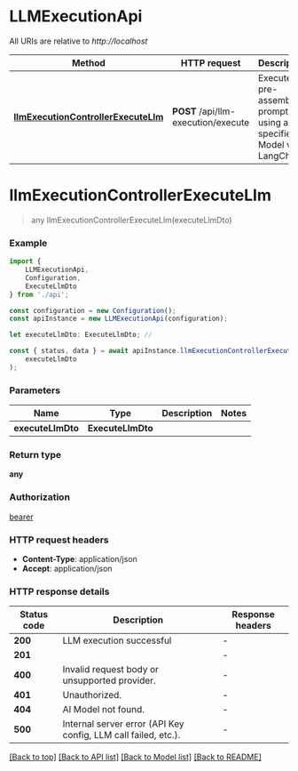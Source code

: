 # LLMExecutionApi

All URIs are relative to *http://localhost*

|Method | HTTP request | Description|
|------------- | ------------- | -------------|
|[**llmExecutionControllerExecuteLlm**](#llmexecutioncontrollerexecutellm) | **POST** /api/llm-execution/execute | Executes a pre-assembled prompt using a specified AI Model via LangChain|

# **llmExecutionControllerExecuteLlm**
> any llmExecutionControllerExecuteLlm(executeLlmDto)


### Example

```typescript
import {
    LLMExecutionApi,
    Configuration,
    ExecuteLlmDto
} from './api';

const configuration = new Configuration();
const apiInstance = new LLMExecutionApi(configuration);

let executeLlmDto: ExecuteLlmDto; //

const { status, data } = await apiInstance.llmExecutionControllerExecuteLlm(
    executeLlmDto
);
```

### Parameters

|Name | Type | Description  | Notes|
|------------- | ------------- | ------------- | -------------|
| **executeLlmDto** | **ExecuteLlmDto**|  | |


### Return type

**any**

### Authorization

[bearer](../README.md#bearer)

### HTTP request headers

 - **Content-Type**: application/json
 - **Accept**: application/json


### HTTP response details
| Status code | Description | Response headers |
|-------------|-------------|------------------|
|**200** | LLM execution successful |  -  |
|**201** |  |  -  |
|**400** | Invalid request body or unsupported provider. |  -  |
|**401** | Unauthorized. |  -  |
|**404** | AI Model not found. |  -  |
|**500** | Internal server error (API Key config, LLM call failed, etc.). |  -  |

[[Back to top]](#) [[Back to API list]](../README.md#documentation-for-api-endpoints) [[Back to Model list]](../README.md#documentation-for-models) [[Back to README]](../README.md)

